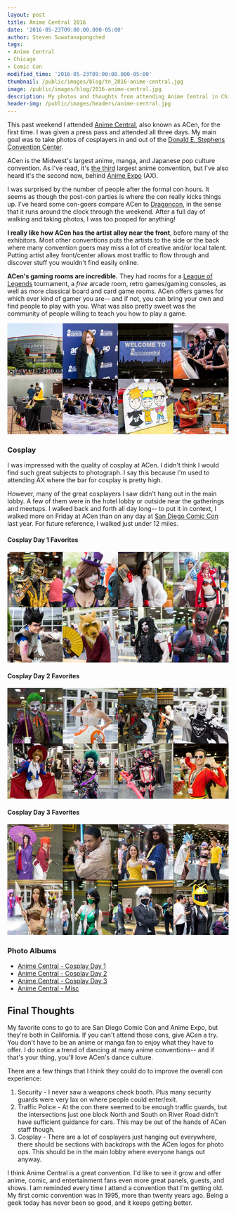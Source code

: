 ```yaml
---
layout: post
title: Anime Central 2016
date: '2016-05-23T09:00:00.000-05:00'
author: Steven Suwatanapongched
tags:
- Anime Central
- Chicago
- Comic Con
modified_time: '2016-05-23T09:00:00.000-05:00'
thumbnail: /public/images/blog/tn_2016-anime-central.jpg
image: /public/images/blog/2016-anime-central.jpg
description: My photos and thoughts from attending Anime Central in Chicago.
header-img: /public/images/headers/anime-central.jpg
---
```


This past weekend I attended [Anime Central](http://www.acen.org), also known as ACen, for the first time. I was given a press pass and attended all three days. My main goal was to take photos of cosplayers in and out of the [Donald E. Stephens Convention Center](http://www.rosemont.com/desconvention/).

ACen is the Midwest's largest anime, manga, and Japanese pop culture convention. As I've read, it's [the third](http://animecons.com/articles/article.shtml/1484/Ten_Largest_North_American_Anime_Conventions_of_2015) largest anime convention, but I've also heard it's the second now, behind [Anime Expo](http://www.anime-expo.org/) (AX).

I was surprised by the number of people after the formal con hours. It seems as though the post-con parties is where the con really kicks things up. I've heard some con-goers compare ACen to [Dragoncon](http://www.dragoncon.org/), in the sense that it runs around the clock through the weekend. After a full day of walking and taking photos, I was too pooped for anything!

**I really like how ACen has the artist alley near the front**, before many of the exhibitors. Most other conventions puts the artists to the side or the back where many convention goers may miss a lot of creative and/or local talent. Putting artist alley front/center allows most traffic to flow through and discover stuff you wouldn't find easily online.

**ACen's gaming rooms are incredible.** They had rooms for a [League of Legends](https://www.leagueoflegends.com) tournament, a *free* arcade room, retro games/gaming consoles, as well as more classical board and card game rooms. ACen offers games for which ever kind of gamer you are-- and if not, you can bring your own and find people to play with you. What was also pretty sweet was the community of people willing to teach you how to play a game.

![Anime Central - Misc](/public/images/blog/2016-anime-central-misc.jpg)

### Cosplay

I was impressed with the quality of cosplay at ACen. I didn't think I would find such great subjects to photograph. I say this because I'm used to attending AX where the bar for cosplay is pretty high.

However, many of the great cosplayers I saw didn't hang out in the main lobby. A few of them were in the hotel lobby or outside near the gatherings and meetups. I walked back and forth all day long-- to put it in context, I walked more on Friday at ACen than on any day at [San Diego Comic Con](http://www.comic-con.org/cci) last year. For future reference, I walked just under 12 miles.

#### Cosplay Day 1 Favorites

![Anime Central - Cosplay Day 1](/public/images/blog/2016-anime-central-cosplay-day-1.jpg)

#### Cosplay Day 2 Favorites

![Anime Central - Cosplay Day 2](/public/images/blog/2016-anime-central-cosplay-day-2.jpg)

#### Cosplay Day 3 Favorites
![Anime Central - Cosplay Day 3](/public/images/blog/2016-anime-central-cosplay-day-3.jpg)

### Photo Albums

* [Anime Central - Cosplay Day 1](https://www.facebook.com/media/set/?set=a.1087764491288574.1073741907.408588035872893&type=3)
* [Anime Central - Cosplay Day 2](https://www.facebook.com/media/set/?set=a.1087767197954970.1073741908.408588035872893&type=3)
* [Anime Central - Cosplay Day 3](https://www.facebook.com/media/set/?set=a.1087771744621182.1073741909.408588035872893&type=3)
* [Anime Central - Misc](https://www.facebook.com/media/set/?set=a.1087760737955616.1073741906.408588035872893&type=3)

## Final Thoughts

My favorite cons to go to are San Diego Comic Con and Anime Expo, but they're both in California. If you can't attend those cons, give ACen a try. You don't have to be an anime or manga fan to enjoy what they have to offer. I do notice a trend of dancing at many anime conventions-- and if that's your thing, you'll love ACen's dance culture.

There are a few things that I think they could do to improve the overall con experience:

1. Security - I never saw a weapons check booth. Plus many security guards were very lax on where people could enter/exit.
2. Traffic Police - At the con there seemed to be enough traffic guards, but the intersections just one block North and South on River Road didn't have sufficient guidance for cars. This may be out of the hands of ACen staff though.
3. Cosplay - There are a lot of cosplayers just hanging out everywhere, there should be sections with backdrops with the ACen logos for photo ops. This should be in the main lobby where everyone hangs out anyway.

I think Anime Central is a great convention. I'd like to see it grow and offer anime, comic, and entertainment fans even more great panels, guests, and shows. I am reminded every time I attend a convention that I'm getting old. My first comic convention was in 1995, more than twenty years ago. Being a geek today has never been so good, and it keeps getting better.
